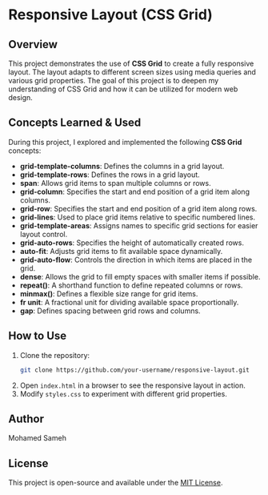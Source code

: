# Responsive Layout (CSS Grid)

## Overview
This project demonstrates the use of **CSS Grid** to create a fully responsive layout. The layout adapts to different screen sizes using media queries and various grid properties. The goal of this project is to deepen my understanding of CSS Grid and how it can be utilized for modern web design.

## Concepts Learned & Used
During this project, I explored and implemented the following **CSS Grid** concepts:

- **grid-template-columns**: Defines the columns in a grid layout.
- **grid-template-rows**: Defines the rows in a grid layout.
- **span**: Allows grid items to span multiple columns or rows.
- **grid-column**: Specifies the start and end position of a grid item along columns.
- **grid-row**: Specifies the start and end position of a grid item along rows.
- **grid-lines**: Used to place grid items relative to specific numbered lines.
- **grid-template-areas**: Assigns names to specific grid sections for easier layout control.
- **grid-auto-rows**: Specifies the height of automatically created rows.
- **auto-fit**: Adjusts grid items to fit available space dynamically.
- **grid-auto-flow**: Controls the direction in which items are placed in the grid.
- **dense**: Allows the grid to fill empty spaces with smaller items if possible.
- **repeat()**: A shorthand function to define repeated columns or rows.
- **minmax()**: Defines a flexible size range for grid items.
- **fr unit**: A fractional unit for dividing available space proportionally.
- **gap**: Defines spacing between grid rows and columns.


## How to Use
1. Clone the repository:
   ```sh
   git clone https://github.com/your-username/responsive-layout.git
   ```
2. Open `index.html` in a browser to see the responsive layout in action.
3. Modify `styles.css` to experiment with different grid properties.


## Author
Mohamed Sameh

## License
This project is open-source and available under the [MIT License](LICENSE).

